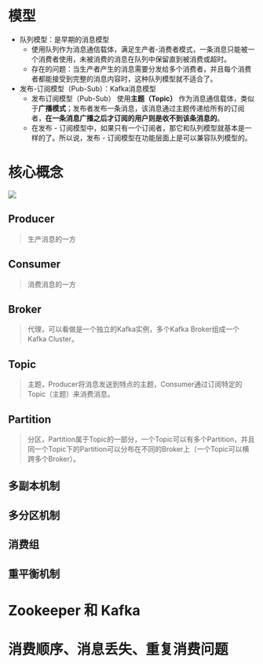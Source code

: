 # 模型
* 队列模型：是早期的消息模型
	* 使用队列作为消息通信载体，满足生产者-消费者模式，一条消息只能被一个消费者使用，未被消费的消息在队列中保留直到被消费或超时。
	* 存在的问题：当生产者产生的消息需要分发给多个消费者，并且每个消费者都能接受到完整的消息内容时，这种队列模型就不适合了。
* 发布-订阅模型（Pub-Sub）：Kafka消息模型
	* 发布订阅模型（Pub-Sub） 使用**主题（Topic）** 作为消息通信载体，类似于**广播模式**；发布者发布一条消息，该消息通过主题传递给所有的订阅者，**在一条消息广播之后才订阅的用户则是收不到该条消息的**。
	* 在发布 - 订阅模型中，如果只有一个订阅者，那它和队列模型就基本是一样的了。所以说，发布 - 订阅模型在功能层面上是可以兼容队列模型的。
# 核心概念
![](Kafka模型.png)

## Producer
> 生产消息的一方

## Consumer
> 消费消息的一方
## Broker
> 代理，可以看做是一个独立的Kafka实例，多个Kafka Broker组成一个Kafka Cluster。
## Topic
> 主题，Producer将消息发送到特点的主题，Consumer通过订阅特定的Topic（主题）来消费消息。
## Partition
> 分区，Partition属于Topic的一部分，一个Topic可以有多个Partition，并且同一个Topic下的Partition可以分布在不同的Broker上（一个Topic可以横跨多个Broker）。

## 多副本机制

## 多分区机制

## 消费组

## 重平衡机制

# Zookeeper 和 Kafka


# 消费顺序、消息丢失、重复消费问题
